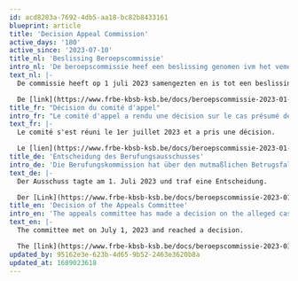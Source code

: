 ```yaml
---
id: acd8283a-7692-4db5-aa18-bc82b8433161
blueprint: article
title: 'Decision Appeal Commission'
active_days: '180'
active_since: '2023-07-10'
title_nl: 'Beslissing Beroepscommissie'
intro_nl: 'De beroepscommissie heef een beslissing genomen ivm het vemeende geval van bedrog door IM Stefan Docx'
text_nl: |-
  De commissie heeft op 1 juli 2023 samengezten en is tot een beslissing gekomen. 

  De [link](https://www.frbe-kbsb-ksb.be/docs/beroepscommissie-2023-01-01.pdf) naar het verslag
title_fr: "Décision du comité d'appel"
intro_fr: "Le comité d'appel a rendu une décision sur le cas présumé de tricherie par IM Stefan Docx"
text_fr: |-
  Le comité s'est réuni le 1er juillet 2023 et a pris une décision.

  Le [lien](https://www.frbe-kbsb-ksb.be/docs/beroepscommissie-2023-01-01.pdf) vers le rapport en nérlandais
title_de: 'Entscheidung des Berufungsausschusses'
intro_de: 'Die Berufungskommission hat über den mutmaßlichen Betrugsfall von IM Stefan Docx entschieden'
text_de: |-
  Der Ausschuss tagte am 1. Juli 2023 und traf eine Entscheidung.

  Der [Link](https://www.frbe-kbsb-ksb.be/docs/beroepscommissie-2023-01-01.pdf) zum Bericht (auf Niederländisch)
title_en: 'Decision of the Appeals Committee'
intro_en: 'The appeals committee has made a decision on the alleged case of cheating by IM Stefan Docx'
text_en: |-
  The committee met on July 1, 2023 and reached a decision.

  The [link](https://www.frbe-kbsb-ksb.be/docs/beroepscommissie-2023-01-01.pdf) to the report in Dutch
updated_by: 95162e3e-623b-4d65-9b52-2463e3620b8a
updated_at: 1689023618
---
```

